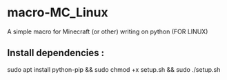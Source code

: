 # macro-MC_Linux
A simple macro for Minecraft (or other) writing on python (FOR LINUX)

Install dependencies :
--------------------------
sudo apt install python-pip && sudo chmod +x setup.sh && sudo ./setup.sh
